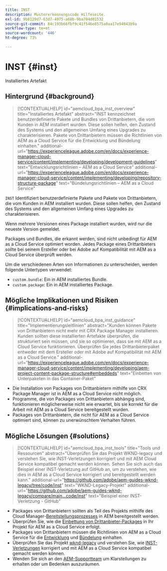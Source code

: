 ```yaml
---
title: INST
description: Mustererkennungscode Hilfeseite.
exl-id: 9b8129d7-63d7-4975-a68b-9ba704d01532
source-git-commit: 84c193b66fbf9c41f546e8575a0aa17e94043b9a
workflow-type: tm+mt
source-wordcount: '446'
ht-degree: 73%

---
```


# INST {#inst}

Installiertes Artefakt

## Hintergrund {#background}

>[!CONTEXTUALHELP]
>id="aemcloud_bpa_inst_overview"
>title="Installiertes Artefakt"
>abstract="INST kennzeichnet benutzerdefinierte Pakete und Bundles von Drittanbietern, die vom Kunden in AEM installiert wurden. Diese sollen helfen, den Zustand des Systems und den allgemeinen Umfang eines Upgrades zu charakterisieren. Pakete von Drittanbietern müssen die Richtlinien von AEM as a Cloud Service für die Entwicklung und Bündelung einhalten."
>additional-url="https://experienceleague.adobe.com/en/docs/experience-manager-cloud-service/content/implementing/developing/development-guidelines" text="Entwicklungsrichtlinien – AEM as a Cloud Service"
>additional-url="https://experienceleague.adobe.com/en/docs/experience-manager-cloud-service/content/implementing/developing/repository-structure-package" text="Bündelungsrichtlinien – AEM as a Cloud Service"

`INST`  Identifiziert benutzerdefinierte Pakete und Pakete von Drittanbietern, die vom Kunden in AEM installiert wurden. Diese sollen helfen, den Zustand des Systems und den allgemeinen Umfang eines Upgrades zu charakterisieren.

Wenn mehrere Versionen eines Package installiert wurden, wird nur die neueste Version gemeldet.

Packages und Bundles, die erkannt werden, sind nicht unbedingt für AEM as a Cloud Service optimiert worden. Jedes Package eines Drittanbieters sollte bei seinem Ersteller oder bei Adobe auf Kompatibilität mit AEM as a Cloud Service überprüft werden.

Um die verschiedenen Arten von Informationen zu unterscheiden, werden folgende Untertypen verwendet:

* `custom.bundle`: Ein in AEM installiertes Bundle.
* `custom.package`: Ein in AEM installiertes Package.

## Mögliche Implikationen und Risiken {#implications-and-risks}

>[!CONTEXTUALHELP]
>id="aemcloud_bpa_inst_guidance"
>title="Implementierungsleitlinien"
>abstract="Kunden können Pakete von Drittanbietern nicht mehr mit CRX Package Manager installieren. Kunden sollten diese installierten Artefakte überprüfen, die strukturiert sein müssen, und sie so optimieren, dass sie mit AEM as a Cloud Service funktionieren. Überprüfen Sie jedes Drittanbieterpaket entweder mit dem Ersteller oder mit Adobe auf Kompatibilität mit AEM as a Cloud Service."
>additional-url="https://experienceleague.adobe.com/en/docs/experience-manager-cloud-service/content/implementing/developing/aem-project-content-package-structure#embeddeds" text="Einbetten von Unterpaketen in das Container-Paket"


* Die Installation von Packages von Drittanbietern mithilfe von CRX Package Manager ist in AEM as a Cloud Service nicht möglich.
* Programme, die von Packages von Drittanbietern abhängig sind, funktionieren möglicherweise nicht wie erwartet, bis sie korrekt für die Arbeit mit AEM as a Cloud Service bereitgestellt wurden.
* Packages von Drittanbietern, die nicht für AEM as a Cloud Service optimiert sind, können zu unerwünschtem Verhalten führen.

## Mögliche Lösungen {#solutions}

>[!CONTEXTUALHELP]
>id="aemcloud_bpa_inst_tools"
>title="Tools und Ressourcen"
>abstract="Überprüfen Sie das Projekt WKND-legacy und verstehen Sie, wie INST-Verletzungen korrigiert und mit AEM Cloud Service kompatibel gemacht werden können. Sehen Sie sich auch das Beispiel einer INST-Verletzung auf GitHub an, um zu verstehen, wie dies in AEM as a Cloud Service korrigiert und bereitgestellt werden kann."
>additional-url="https://github.com/adobe/aem-guides-wknd-legacy/tree/code/inst" text="WKND-Legacy-Projekt"
>additional-url="https://github.com/adobe/aem-guides-wknd-legacy/compare/main...code/inst" text="Beispiel einer INST-Verletzung - GitHub"

* Packages von Drittanbietern sollten als Teil des Projekts mithilfe des Cloud Manager-[Bereitstellungsprozesses](https://experienceleague.adobe.com/en/docs/experience-manager-cloud-service/content/implementing/using-cloud-manager/deploy-code#deployment-process) in AEM bereitgestellt werden.
* Überprüfen Sie, wie die [Einbettung von Drittanbieter-Packages](https://experienceleague.adobe.com/en/docs/experience-manager-cloud-service/content/implementing/developing/aem-project-content-package-structure#embedding-3rd-party-packages) in Ihr Projekt für AEM as a Cloud Service erfolgt.
* Packages von Drittanbietern müssen die Richtlinien von AEM as a Cloud Service für die [Entwicklung](https://experienceleague.adobe.com/en/docs/experience-manager-cloud-service/content/implementing/developing/development-guidelines) und [Bündelung](https://experienceleague.adobe.com/en/docs/experience-manager-cloud-service/content/implementing/developing/repository-structure-package) einhalten.
* Überprüfen Sie das Projekt [wknd-legacy](https://github.com/adobe/aem-guides-wknd-legacy/tree/code/inst) und verstehen Sie, wie [INST-Verletzungen](https://github.com/adobe/aem-guides-wknd-legacy/compare/main...code/inst) korrigiert und mit AEM as a Cloud Service kompatibel gemacht werden können.
* Wenden Sie sich an den [AEM-Supportteam](https://helpx.adobe.com/de/enterprise/using/support-for-experience-cloud.html) um Klarstellungen zu erhalten oder um Bedenken auszuräumen.
